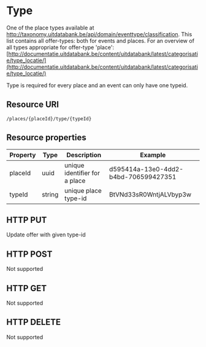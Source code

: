 ---
---

# Type

One of the place types available at http://taxonomy.uitdatabank.be/api/domain/eventtype/classification. This list contains all offer-types: both for events and places. For an overview of all types appropriate for offer-type 'place': [http://documentatie.uitdatabank.be/content/uitdatabank/latest/categorisatie/type_locatie/](http://documentatie.uitdatabank.be/content/uitdatabank/latest/categorisatie/type_locatie/)

Type is required for every place and an event can only have one typeid.

## Resource URI

```
/places/{placeId}/type/{typeId}
```

## Resource properties

| Property	| Type | Description | Example |
|--|--|--|--|
| placeId	| uuid | unique identifier for a place | d595414a-13e0-4dd2-b4bd-706599427351 |
| typeId	| string | unique place type-id | BtVNd33sR0WntjALVbyp3w |

## HTTP PUT

Update offer with given type-id

## HTTP POST

Not supported

## HTTP GET

Not supported

## HTTP DELETE

Not supported
